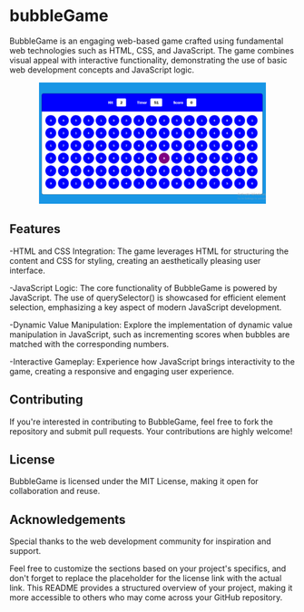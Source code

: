 # bubbleGame

BubbleGame is an engaging web-based game crafted using fundamental web technologies such as HTML, CSS, and JavaScript. The game combines visual appeal with interactive functionality, demonstrating the use of basic web development concepts and JavaScript logic.
<p align="center"><img src="./images/bb.png" width="400" alt="IndexPage"><p>

## Features

-HTML and CSS Integration: The game leverages HTML for structuring the content and CSS for styling, creating an aesthetically pleasing user interface.

-JavaScript Logic: The core functionality of BubbleGame is powered by JavaScript. The use of querySelector() is showcased for efficient element selection, emphasizing a key aspect of modern JavaScript development.

-Dynamic Value Manipulation: Explore the implementation of dynamic value manipulation in JavaScript, such as incrementing scores when bubbles are matched with the corresponding numbers.

-Interactive Gameplay: Experience how JavaScript brings interactivity to the game, creating a responsive and engaging user experience.

## Contributing

If you're interested in contributing to BubbleGame, feel free to fork the repository and submit pull requests. Your contributions are highly welcome!

## License

BubbleGame is licensed under the MIT License, making it open for collaboration and reuse.

## Acknowledgements

 Special thanks to the web development community for inspiration and support.

Feel free to customize the sections based on your project's specifics, and don't forget to replace the placeholder for the license link with the actual link. This README provides a structured overview of your project, making it more accessible to others who may come across your GitHub repository.







